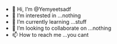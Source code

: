 - 👋 Hi, I’m @Yemyeetsadf
- 👀 I’m interested in ...nothing
- 🌱 I’m currently learning ...stuff
- 💞️ I’m looking to collaborate on ...nothing
- 📫 How to reach me ...you cant

<!---
Yemyeetsadf/Yemyeetsadf is a ✨ special ✨ repository because its `README.md` (this file) appears on your GitHub profile.
You can click the Preview link to take a look at your changes.
--->
